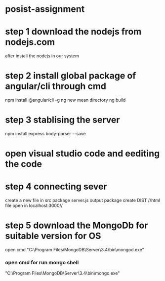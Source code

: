 # posist-assignment

# step 1 download the nodejs from nodejs.com
after install the nodejs in our system

# step 2 install global package of angular/cli through cmd
npm install @angular/cli -g
ng new mean directory
ng build

# step 3 stablising the server
npm install express body-parser  --save

#  open visual studio code and eediting the code

# step 4 connecting sever
create a new file in src package server.js
output package create DIST
//html file open in localhost:3000//

# step 5 download the MongoDb for suitable version for OS
 open cmd "C:\Program Files\MongoDB\Server\3.4\bin\mongod.exe"

### open cmd for run mongo shell
"C:\Program Files\MongoDB\Server\3.4\bin\mongo.exe"




